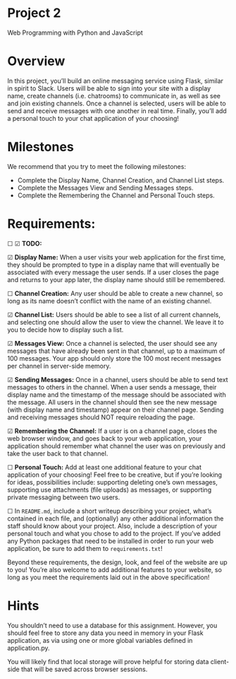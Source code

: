 # Project 2

Web Programming with Python and JavaScript

# Overview
In this project, you’ll build an online messaging service using Flask, similar in spirit to Slack. Users will be able to sign into your site with a display name, create channels (i.e. chatrooms) to communicate in, as well as see and join existing channels. Once a channel is selected, users will be able to send and receive messages with one another in real time. Finally, you’ll add a personal touch to your chat application of your choosing!

# Milestones
We recommend that you try to meet the following milestones:
- Complete the Display Name, Channel Creation, and Channel List steps.
- Complete the Messages View and Sending Messages steps.
- Complete the Remembering the Channel and Personal Touch steps.


# Requirements:

☐
☑︎
**TODO:**

☑︎ **Display Name:** When a user visits your web application for the first time, they should be prompted to type in a display name that will eventually be associated with every message the user sends. If a user closes the page and returns to your app later, the display name should still be remembered.

☐ **Channel Creation:** Any user should be able to create a new channel, so long as its name doesn’t conflict with the name of an existing channel.

︎︎☑︎︎ **Channel List:** Users should be able to see a list of all current channels, and selecting one should allow the user to view the channel. We leave it to you to decide how to display such a list.

☑︎ **Messages View:** Once a channel is selected, the user should see any messages that have already been sent in that channel, up to a maximum of 100 messages. Your app should only store the 100 most recent messages per channel in server-side memory.

☑︎ **Sending Messages:** Once in a channel, users should be able to send text messages to others in the channel. When a user sends a message, their display name and the timestamp of the message should be associated with the message. All users in the channel should then see the new message (with display name and timestamp) appear on their channel page. Sending and receiving messages should NOT require reloading the page.

☑︎ **Remembering the Channel:** If a user is on a channel page, closes the web browser window, and goes back to your web application, your application should remember what channel the user was on previously and take the user back to that channel.

☐ **Personal Touch:** Add at least one additional feature to your chat application of your choosing! Feel free to be creative, but if you’re looking for ideas, possibilities include: supporting deleting one’s own messages, supporting use attachments (file uploads) as messages, or supporting private messaging between two users.

☐ In `README.md`, include a short writeup describing your project, what’s contained in each file, and (optionally) any other additional information the staff should know about your project. Also, include a description of your personal touch and what you chose to add to the project.
If you’ve added any Python packages that need to be installed in order to run your web application, be sure to add them to `requirements.txt`!

Beyond these requirements, the design, look, and feel of the website are up to you! You’re also welcome to add additional features to your website, so long as you meet the requirements laid out in the above specification!

# Hints

You shouldn’t need to use a database for this assignment. However, you should feel free to store any data you need in memory in your Flask application, as via using one or more global variables defined in application.py.

You will likely find that local storage will prove helpful for storing data client-side that will be saved across browser sessions.